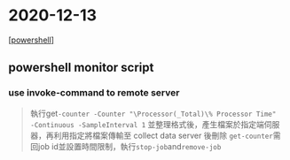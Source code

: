 # 2020-12-13

[[powershell]](../Powershell/powershell.md)
## powershell monitor script

### use invoke-command to remote server
>
> 執行get`-counter -Counter "\Processor(_Total)\% Processor Time"  -Continuous -SampleInterval 1`
> 並整理格式後，產生檔案於指定端伺服器，再利用指定將檔案傳輸至 collect data server 後刪除
> `get-counter`需回job id並設置時間限制，執行`stop-job`and`remove-job`
